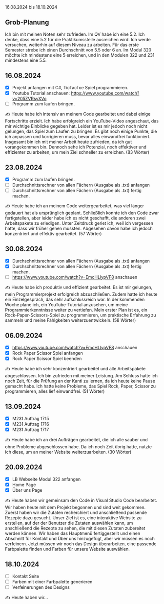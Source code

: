 16.08.2024 bis 18.10.2024

## Grob-Planung

Ich bin mit meinen Noten sehr zufrieden. Im QV habe ich eine 5.2. Ich denke, dass eine 5.2 für die Praktikumsstelle ausreichen wird. Ich werde versuchen, weiterhin auf diesem Niveau zu arbeiten. Für das erste Semester strebe ich einen Durchschnitt von 5.5 oder 6 an. Im Modul 320 möchte ich mindestens eine 5 erreichen, und in den Modulen 322 und 231 mindestens eine 5.5.


## 16.08.2024

- [x] Projekt anfangen mit C#, TicTacToe Spiel programmieren.
- [x] Youtube Tutorial anschauen: https://www.youtube.com/watch?v=205ZVRsyXVo
- [ ] Programm zum laufen bringen.

✍️ Heute habe ich intensiv an meinem Code gearbeitet und dabei einige Fortschritte erzielt. Ich habe erfolgreich ein YouTube-Video angeschaut, das mir wichtige Einblicke gegeben hat. Leider ist es mir jedoch noch nicht gelungen, das Spiel zum Laufen zu bringen. Es gibt noch einige Punkte, die ich anpassen und korrigieren muss, bevor alles einwandfrei funktioniert. Insgesamt bin ich mit meiner Arbeit heute zufrieden, da ich gut vorangekommen bin. Dennoch sehe ich Potenzial, noch effektiver und effizienter zu arbeiten, um mein Ziel schneller zu erreichen. (83 Wörter)


## 23.08.2024

- [x] Programm zum laufen bringen.
- [ ] Durchschnittsrechner von allen Fächern (Ausgabe als .txt) anfangen
- [ ] Durchschnittsrechner von allen Fächern (Ausgabe als .txt) fertig machen.

✍️ Heute habe ich an meinem Code weitergearbeitet, was viel länger gedauert hat als ursprünglich geplant. Schließlich konnte ich den Code zwar fertigstellen, aber leider habe ich es nicht geschafft, die anderen zwei Arbeitspakete zu erledigen. Unter Zeitdruck geriet ich, weil ich vergessen hatte, dass wir früher gehen mussten. Abgesehen davon habe ich jedoch konzentriert und effektiv gearbeitet. (57 Wörter)



## 30.08.2024

- [x] Durchschnittsrechner von allen Fächern (Ausgabe als .txt) anfangen
- [x] Durchschnittsrechner von allen Fächern (Ausgabe als .txt) fertig machen.
- [ ] https://www.youtube.com/watch?v=EmcHLlypVF8 anschauen

✍️ Heute habe ich produktiv und effizient gearbeitet. Es ist mir gelungen, mein Programmierprojekt erfolgreich abzuschließen. Zudem hatte ich heute ein Einzelgespräch, das sehr aufschlussreich war. In der kommenden Woche plane ich, ein YouTube-Tutorial anzusehen, um meine Programmierkenntnisse weiter zu vertiefen. Mein erster Plan ist es, ein Rock-Paper-Scissors-Spiel zu programmieren, um praktische Erfahrung zu sammeln und meine Fähigkeiten weiterzuentwickeln. (58 Wörter)



## 06.09.2024

- [x] https://www.youtube.com/watch?v=EmcHLlypVF8 anschauen
- [x] Rock Paper Scissor Spiel anfangen
- [x] Rock Paper Scissor Spiel beenden

✍️ Heute habe ich sehr konzentriert gearbeitet und alle Arbeitspakete abgeschlossen. Ich bin zufrieden mit meiner Leistung. Am Schluss hatte ich noch Zeit, für die Prüfung an der Kanti zu lernen, da ich heute keine Pause gemacht habe. Ich hatte keine Probleme, das Spiel Rock, Paper, Scissor zu programmieren, alles lief einwandfrei. (51 Wörter)


## 13.09.2024

- [x] M231 Auftrag 1715
- [x] M231 Auftrag 1716
- [x] M231 Auftrag 1717

✍️ Heute habe ich an drei Aufträgen gearbeitet, die ich alle sauber und ohne Probleme abgeschlossen habe. Da ich noch Zeit übrig hatte, nutzte ich diese, um an meiner Website weiterzuarbeiten. (30 Wörter)


## 20.09.2024

- [x] LB Webseite Modul 322 anfangen
- [x] Home Page
- [x] Über uns Page
      
✍️ Heute haben wir gemeinsam den Code in Visual Studio Code bearbeitet. Wir haben heute mit dem Projekt begonnen und sind weit gekommen. Zuerst haben wir die Zutaten recherchiert und anschließend passende Rezepte dazu gesucht. Unser Ziel ist es, eine interaktive Website zu erstellen, auf der der Benutzer die Zutaten auswählen kann, um anschließend die Rezepte zu sehen, die mit diesen Zutaten zubereitet werden können. Wir haben das Hauptmenü fertiggestellt und einen Abschnitt für Kontakt und Über uns hinzugefügt, aber wir müssen es noch verfeinern. Jetzt müssen wir noch das Design überarbeiten, eine passende Farbpalette finden und Farben für unsere Website auswählen. 


## 18.10.2024

- [ ] Kontakt Seite
- [ ] Farben mit einer Farbpalette generieren
- [ ] Verfeinerungen des Designs
      
✍️ Heute haben wir... 
